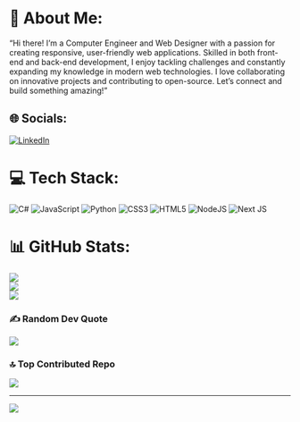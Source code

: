 # 💫 About Me:
   “Hi there! I’m a Computer Engineer and Web Designer with a passion for creating responsive, user-friendly web applications. Skilled in both front-end and back-end development, I enjoy tackling challenges and constantly expanding my knowledge in modern web technologies. I love collaborating on innovative projects and contributing to open-source. Let’s connect and build something amazing!”


## 🌐 Socials:
[![LinkedIn](https://img.shields.io/badge/LinkedIn-%230077B5.svg?logo=linkedin&logoColor=white)](https://linkedin.com/in/https://www.linkedin.com/in/zohreh-bahmani-647894334?utm_source=share&utm_campaign=share_via&utm_content=profile&utm_medium=android_app) 

# 💻 Tech Stack:
![C#](https://img.shields.io/badge/c%23-%23239120.svg?style=flat&logo=csharp&logoColor=white) ![JavaScript](https://img.shields.io/badge/javascript-%23323330.svg?style=flat&logo=javascript&logoColor=%23F7DF1E) ![Python](https://img.shields.io/badge/python-3670A0?style=flat&logo=python&logoColor=ffdd54) ![CSS3](https://img.shields.io/badge/css3-%231572B6.svg?style=flat&logo=css3&logoColor=white) ![HTML5](https://img.shields.io/badge/html5-%23E34F26.svg?style=flat&logo=html5&logoColor=white) ![NodeJS](https://img.shields.io/badge/node.js-6DA55F?style=flat&logo=node.js&logoColor=white) ![Next JS](https://img.shields.io/badge/Next-black?style=flat&logo=next.js&logoColor=white)
# 📊 GitHub Stats:
![](https://github-readme-stats.vercel.app/api?username=Gezal1382&theme=radical&hide_border=false&include_all_commits=false&count_private=false)<br/>
![](https://github-readme-streak-stats.herokuapp.com/?user=Gezal1382&theme=radical&hide_border=false)<br/>
![](https://github-readme-stats.vercel.app/api/top-langs/?username=Gezal1382&theme=radical&hide_border=false&include_all_commits=false&count_private=false&layout=compact)

### ✍️ Random Dev Quote
![](https://quotes-github-readme.vercel.app/api?type=horizontal&theme=radical)

### 🔝 Top Contributed Repo
![](https://github-contributor-stats.vercel.app/api?username=Gezal1382&limit=5&theme=shadow_green&combine_all_yearly_contributions=true)

---
[![](https://visitcount.itsvg.in/api?id=Gezal1382&icon=9&color=6)](https://visitcount.itsvg.in)

<!-- Proudly created with GPRM ( https://gprm.itsvg.in ) -->
